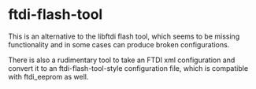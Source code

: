 ftdi-flash-tool
===============

This is an alternative to the libftdi flash tool, which seems to be missing functionality 
and in some cases can produce broken configurations.

There is also a rudimentary tool to take an FTDI xml configuration and convert it to an
ftdi-flash-tool-style configuration file, which is compatible with ftdi_eeprom as well.
